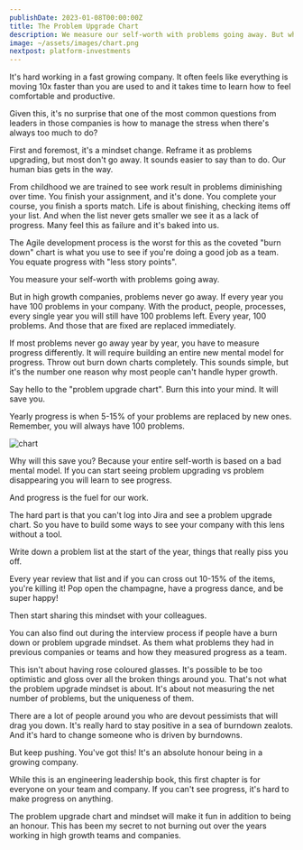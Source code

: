 ```yaml
---
publishDate: 2023-01-08T00:00:00Z
title: The Problem Upgrade Chart
description: We measure our self-worth with problems going away. But what if they don't?
image: ~/assets/images/chart.png
nextpost: platform-investments
---
```


It's hard working in a fast growing company. It often feels like everything is moving 10x faster than you are used to and it takes time to learn how to feel comfortable and productive.

Given this, it's no surprise that one of the most common questions from leaders in those companies is how to manage the stress when there's always too much to do?

First and foremost, it's a mindset change. Reframe it as problems upgrading, but most don't go away. It sounds easier to say than to do. Our human bias gets in the way.

From childhood we are trained to see work result in problems diminishing over time. You finish your assignment, and it's done. You complete your course, you finish a sports match. Life is about finishing, checking items off your list. And when the list never gets smaller we see it as a lack of progress. Many feel this as failure and it's baked into us.

The Agile development process is the worst for this as the coveted "burn down" chart is what you use to see if you're doing a good job as a team. You equate progress with "less story points".

You measure your self-worth with problems going away.

But in high growth companies, problems never go away. If every year you have 100 problems in your company. With the product, people, processes, every single year you will still have 100 problems left. Every year, 100 problems. And those that are fixed are replaced immediately.

If most problems never go away year by year, you have to measure progress differently. It will require building an entire new mental model for progress. Throw out burn down charts completely. This sounds simple, but it's the number one reason why most people can't handle hyper growth.

Say hello to the "problem upgrade chart". Burn this into your mind. It will save you.

Yearly progress is when 5-15% of your problems are replaced by new ones. Remember, you will always have 100 problems.

![chart](/images/problem-upgrade-chart/chart.png)

Why will this save you? Because your entire self-worth is based on a bad mental model. If you can start seeing problem upgrading vs problem disappearing you will learn to see progress.

And progress is the fuel for our work.

The hard part is that you can't log into Jira and see a problem upgrade chart. So you have to build some ways to see your company with this lens without a tool.

Write down a problem list at the start of the year, things that really piss you off.

Every year review that list and if you can cross out 10-15% of the items, you're killing it! Pop open the champagne, have a progress dance, and be super happy!

Then start sharing this mindset with your colleagues.

You can also find out during the interview process if people have a burn down or problem upgrade mindset. As them what problems they had in previous companies or teams and how they measured progress as a team.

This isn't about having rose coloured glasses. It's possible to be too optimistic and gloss over all the broken things around you. That's not what the problem upgrade mindset is about. It's about not measuring the net number of problems, but the uniqueness of them.

There are a lot of people around you who are devout pessimists that will drag you down. It's really hard to stay positive in a sea of burndown zealots. And it's hard to change someone who is driven by burndowns.

But keep pushing. You've got this! It's an absolute honour being in a growing company.

While this is an engineering leadership book, this first chapter is for everyone on your team and company. If you can't see progress, it's hard to make progress on anything.

The problem upgrade chart and mindset will make it fun in addition to being an honour. This has been my secret to not burning out over the years working in high growth teams and companies.
